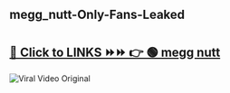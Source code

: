 
 ## megg_nutt-Only-Fans-Leaked

# <h2><a href="https://clipsfans.com/megg_nutt&ref=git">🔗 Click to LINKS ⏩⏩ 👉 🟢 megg nutt </a></h2>

<a href="https://clipsfans.com/megg_nutt&ref=git" rel="nofollow" data-target="animated-image.originalLink"><img src="https://i.ibb.co.com/xMMVF88/686577567.gif" alt="Viral Video Original" style="max-width: 100%; display: inline-block;" data-target="animated-image.originalImage"></a>
